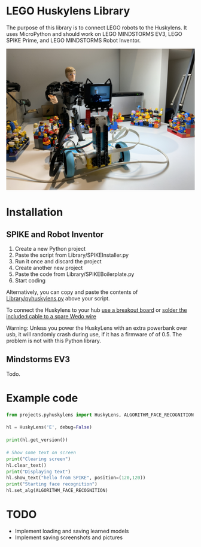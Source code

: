 # LEGO Huskylens Library
The purpose of this library is to connect LEGO robots to the Huskylens. It uses MicroPython and should work on LEGO MINDSTORMS EV3, LEGO SPIKE Prime, and LEGO MINDSTORMS Robot Inventor.

![Huskylens with LEGO SPIKE Prime](huskylens_lego.jpg)

# Installation
## SPIKE and Robot Inventor
1. Create a new Python project
2. Paste the script from Library/SPIKEInstaller.py
3. Run it once and discard the project
4. Create another new project
5. Paste the code from Library/SPIKEBoilerplate.py
6. Start coding

Alternatively, you can copy and paste the contents of [Library/pyhuskylens.py](Library/pyhuskylens.py) above your script.

To connect the Huskylens to your hub [use a breakout board](https://antonsmindstorms.com/product/uart-breakout-board-for-spike-and-ev3-openmv-compatible/) or [solder the included cable to a spare Wedo wire](#)

Warning: Unless you power the HuskyLens with an extra powerbank over usb, it will randomly crash during use, if it has a firmware of of 0.5. The problem is not with this Python library.

## Mindstorms EV3
Todo.

# Example code
``` python
from projects.pyhuskylens import HuskyLens, ALGORITHM_FACE_RECOGNITION

hl = HuskyLens('E', debug=False)

print(hl.get_version())

# Show some text on screen
print("Clearing screen")
hl.clear_text()
print("Displaying text")
hl.show_text("hello from SPIKE", position=(120,120))
print("Starting face recognition")
hl.set_alg(ALGORITHM_FACE_RECOGNITION)
```

# TODO
- Implement loading and saving learned models
- Implement saving screenshots and pictures